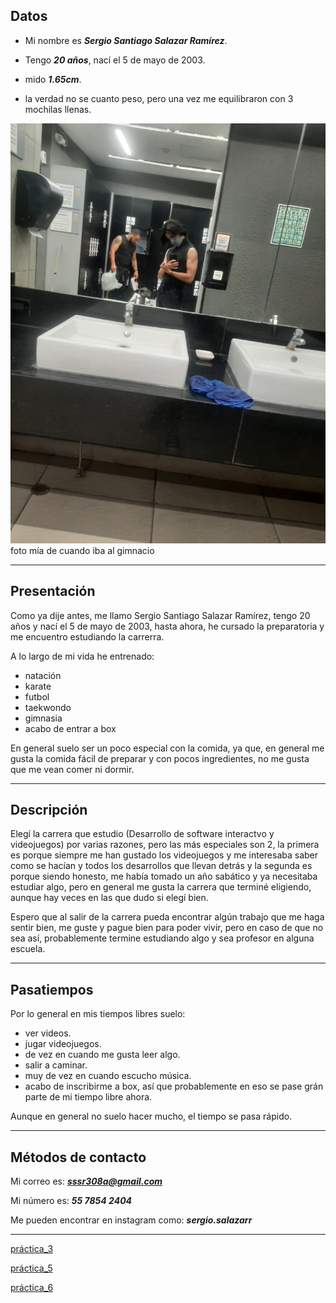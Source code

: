 ## Datos

- Mi nombre es _**Sergio Santiago Salazar Ramírez**_.

- Tengo _**20 años**_, nací el 5 de mayo de 2003.

- mido _**1.65cm**_.

- la verdad no se cuanto peso, pero una vez me equilibraron con 3 mochilas llenas.

![imagen](./img/yo.jpg)
foto mía de cuando iba al gimnacio 

---
## Presentación
Como ya dije antes, me llamo Sergio Santiago Salazar Ramírez, tengo 20 años y nací el 5 de mayo de 2003, hasta ahora, he cursado la preparatoria y me encuentro estudiando la carrerra.

A lo largo de mi vida he entrenado:
- natación
- karate
- futbol
- taekwondo
- gimnasia
- acabo de entrar a box

En general suelo ser un poco especial con la comida, ya que, en general me gusta la comida fácil de preparar y con pocos ingredientes, no me gusta que me vean comer ni dormir.

---
## Descripción

Elegí la carrera que estudio (Desarrollo de software interactvo y videojuegos) por varias razones, pero las más especiales son 2, la primera es porque siempre me han gustado los videojuegos y me interesaba saber como se hacían y todos los desarrollos que llevan detrás y la segunda es porque siendo honesto, me había tomado un año sabático y ya necesitaba estudiar algo, pero en general me gusta la carrera que terminé eligiendo, aunque hay veces en las que dudo si elegí bien.

Espero que al salir de la carrera pueda encontrar algún trabajo que me haga sentir bien, me guste y pague bien para poder vivir, pero en caso de que no sea así, probablemente termine estudiando algo y sea profesor en alguna escuela.

--- 
## Pasatiempos

Por lo general en mis tiempos libres suelo:
- ver videos.
- jugar videojuegos.
- de vez en cuando me gusta leer algo.
- salir a caminar.
- muy de vez en cuando escucho música.
- acabo de inscribirme a box, así que probablemente en eso se pase grán parte de mi tiempo libre ahora.

Aunque en general no suelo hacer mucho, el tiempo se pasa rápido.

---
## Métodos de contacto

Mi correo es: _**sssr308a@gmail.com**_

Mi número es: _**55 7854 2404**_

Me pueden encontrar en instagram como: _**sergio.salazarr**_

---
[práctica_3](https://github.com/sssrcv/practica3)

[práctica_5](/práctica%205.md)

[práctica_6](https://github.com/sssrcv/pr-ctica-6)